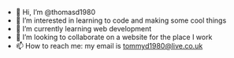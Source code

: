 - 👋 Hi, I’m @thomasd1980
- 👀 I’m interested in learning to code and making some cool things
- 🌱 I’m currently learning web development
- 💞️ I’m looking to collaborate on a website for the place I work
- 📫 How to reach me: my email is tommyd1980@live.co.uk

<!---
thomasd1980/thomasd1980 is a ✨ special ✨ repository because its `README.md` (this file) appears on your GitHub profile.
You can click the Preview link to take a look at your changes.
--->
